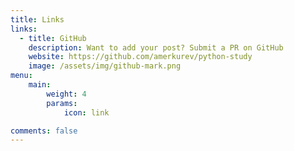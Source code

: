```yaml
---
title: Links
links:
  - title: GitHub
    description: Want to add your post? Submit a PR on GitHub
    website: https://github.com/amerkurev/python-study
    image: /assets/img/github-mark.png
menu:
    main: 
        weight: 4
        params:
            icon: link

comments: false
---
```

